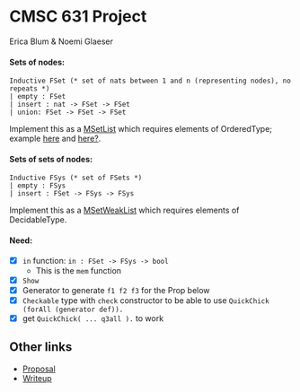 # CMSC 631 Project

Erica Blum & Noemi Glaeser

#### Sets of nodes:
```
Inductive FSet (* set of nats between 1 and n (representing nodes), no repeats *)
| empty : FSet
| insert : nat -> FSet -> FSet
| union: FSet -> FSet -> FSet
```
Implement this as a [MSetList](https://coq.inria.fr/library/Coq.MSets.MSetList.html#) which requires elements of OrderedType; example [here](https://stackoverflow.com/questions/44793027/example-uses-of-msets-in-coq) and [here?](https://coq.github.io/doc/master/stdlib/Coq.Structures.OrderedTypeEx.html).

#### Sets of sets of nodes:
```
Inductive FSys (* set of FSets *)
| empty : FSys
| insert : FSet -> FSys -> FSys
```
Implement this as a [MSetWeakList](https://coq.inria.fr/library/Coq.MSets.MSetWeakList.html#) which requires elements of DecidableType.

#### Need:
- [x] `in` function: `in : FSet -> FSys -> bool`
    - This is the `mem` function
- [x] `Show`
- [x] Generator to generate `f1 f2 f3` for the Prop below
- [x] `Checkable` type with `check` constructor to be able to use `QuickChick (forAll (generator def)).`
- [x] get `QuickChick( ... q3all ).` to work

## Other links

- [Proposal](https://docs.google.com/document/d/1lFPreml7LgslPnTjjdDfHuVF2pesquiQE24GpgWXhmI/edit?usp=sharing)
- [Writeup](https://docs.google.com/document/d/1AtpoAKTTFqaedvNnEK_a1VNv1QCHdklmnarx29TzXEo/edit?usp=sharing)
